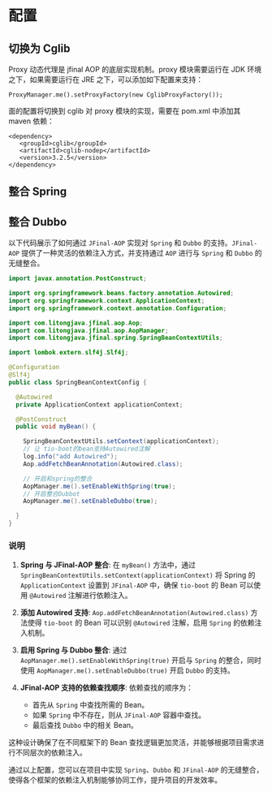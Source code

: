 # 配置

## 切换为 Cglib

Proxy 动态代理是 jfinal AOP 的底层实现机制。proxy 模块需要运行在 JDK 环境之下，如果需要运行在 JRE 之下，可以添加如下配置来支持：

```
ProxyManager.me().setProxyFactory(new CglibProxyFactory());
```

面的配置将切换到 cglib 对 proxy 模块的实现，需要在 pom.xml 中添加其 maven 依赖：

```
<dependency>
   <groupId>cglib</groupId>
   <artifactId>cglib-nodep</artifactId>
   <version>3.2.5</version>
</dependency>
```

## 整合 Spring

## 整合 Dubbo

以下代码展示了如何通过 `JFinal-AOP` 实现对 `Spring` 和 `Dubbo` 的支持。`JFinal-AOP` 提供了一种灵活的依赖注入方式，并支持通过 `AOP` 进行与 `Spring` 和 `Dubbo` 的无缝整合。

```java
import javax.annotation.PostConstruct;

import org.springframework.beans.factory.annotation.Autowired;
import org.springframework.context.ApplicationContext;
import org.springframework.context.annotation.Configuration;

import com.litongjava.jfinal.aop.Aop;
import com.litongjava.jfinal.aop.AopManager;
import com.litongjava.jfinal.spring.SpringBeanContextUtils;

import lombok.extern.slf4j.Slf4j;

@Configuration
@Slf4j
public class SpringBeanContextConfig {

  @Autowired
  private ApplicationContext applicationContext;

  @PostConstruct
  public void myBean() {

    SpringBeanContextUtils.setContext(applicationContext);
    // 让 tio-boot的bean支持Autowired注解
    log.info("add Autowired");
    Aop.addFetchBeanAnnotation(Autowired.class);

    // 开启和spring的整合
    AopManager.me().setEnableWithSpring(true);
    // 开启整合Dubbot
    AopManager.me().setEnableDubbo(true);

  }
}
```

### 说明

1. **Spring 与 JFinal-AOP 整合**:
   在 `myBean()` 方法中，通过 `SpringBeanContextUtils.setContext(applicationContext)` 将 Spring 的 `ApplicationContext` 设置到 `JFinal-AOP` 中，确保 `tio-boot` 的 Bean 可以使用 `@Autowired` 注解进行依赖注入。

2. **添加 Autowired 支持**:
   `Aop.addFetchBeanAnnotation(Autowired.class)` 方法使得 `tio-boot` 的 Bean 可以识别 `@Autowired` 注解，启用 `Spring` 的依赖注入机制。

3. **启用 Spring 与 Dubbo 整合**:
   通过 `AopManager.me().setEnableWithSpring(true)` 开启与 `Spring` 的整合，同时使用 `AopManager.me().setEnableDubbo(true)` 开启 `Dubbo` 的支持。

4. **JFinal-AOP 支持的依赖查找顺序**:
   依赖查找的顺序为：
   - 首先从 `Spring` 中查找所需的 Bean。
   - 如果 `Spring` 中不存在，则从 `JFinal-AOP` 容器中查找。
   - 最后查找 `Dubbo` 中的相关 Bean。

这种设计确保了在不同框架下的 Bean 查找逻辑更加灵活，并能够根据项目需求进行不同层次的依赖注入。

通过以上配置，您可以在项目中实现 `Spring`、`Dubbo` 和 `JFinal-AOP` 的无缝整合，使得各个框架的依赖注入机制能够协同工作，提升项目的开发效率。
